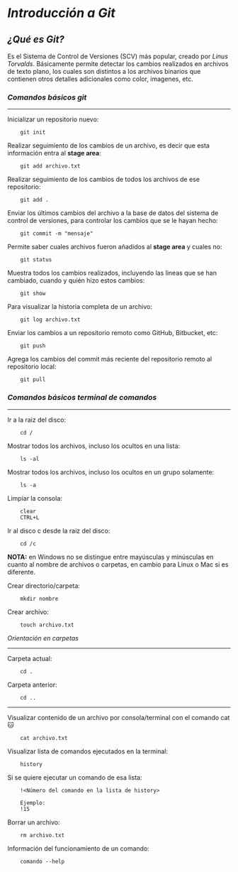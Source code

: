 # *Introducción a Git*
## *¿Qué es Git?*
Es el Sistema de Control de Versiones (SCV) más popular, creado por *Linus Torvalds*.
Básicamente permite detectar los cambios realizados en archivos de texto plano, los cuales son distintos a los archivos binarios que contienen otros detalles adicionales como color, imagenes, etc.
### *Comandos básicos git*
---
Inicializar un repositorio nuevo:

```
	git init
```

Realizar seguimiento de los cambios de un archivo, es decir que esta información entra al **stage area**:

```
	git add archivo.txt
```

Realizar seguimiento de los cambios de todos los archivos de ese repositorio:

```
	git add .
```

Enviar los últimos cambios del archivo a la base de datos del sistema de control de versiones, para controlar los cambios que se le hayan hecho:

```
	git commit -m "mensaje"
```

Permite saber cuales archivos fueron añadidos al **stage area** y cuales no:

```
	git status
```

Muestra  todos los cambios realizados, incluyendo las lineas que se han cambiado, cuando y quién hizo estos cambios:

```
	git show
```

Para visualizar la historia completa de un archivo:

```
	git log archivo.txt
```

Enviar los cambios a un repositorio remoto como GitHub, Bitbucket, etc:

```
	git push 
```

Agrega los cambios del commit más reciente del repositorio remoto al repositorio local:

```
	git pull
```

### *Comandos básicos terminal de comandos*
---

Ir a la raiz del disco:

```
	cd /
```

Mostrar todos los archivos, incluso los ocultos en una lista:

```
	ls -al
```

Mostrar todos los archivos, incluso los ocultos en un grupo solamente:

```
	ls -a
```

Limpiar la consola:

```
	clear
    CTRL+L
```

Ir al disco c desde la raiz del disco:

```
	cd /c
```

**NOTA:** en Windows no se distingue entre mayúsculas y minúsculas en cuanto al nombre de archivos o carpetas, en cambio para Linux o Mac si es diferente. 


Crear directorio/carpeta:

```
	mkdir nombre
```

Crear archivo:

```
	touch archivo.txt
```

*Orientación en carpetas*

--- 
Carpeta actual:

```
	cd . 
```

Carpeta anterior:

```
	cd .. 
```
---

Visualizar contenido de un archivo por consola/terminal con el comando cat :cat: 

```
	cat archivo.txt
```


Visualizar lista de comandos ejecutados en la terminal:

```
	history
```

Si se quiere ejecutar un comando de esa lista:

```
	!<Número del comando en la lista de history>

    Ejemplo:
    !15
```


Borrar un archivo:

```
	rm archivo.txt
```

Información del funcionamiento de un comando:

```
	comando --help
```


